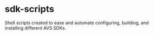# sdk-scripts
Shell scripts created to ease and automate configuring, building, and installing different AVS SDKs.
